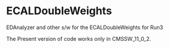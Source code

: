# ECALDoubleWeights
EDAnalyzer and other s/w for the ECALDoubleWeights for Run3

The Present version of code works only in CMSSW_11_0_2. 
